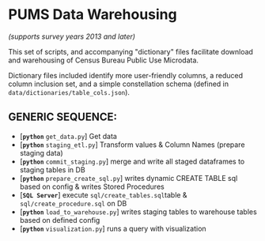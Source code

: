 # PUMS Data Warehousing
_(supports survey years 2013 and later)_

This set of scripts, and accompanying "dictionary" files facilitate download and warehousing of Census Bureau Public Use Microdata. 

Dictionary files included identify more user-friendly columns, a reduced column inclusion set, and a simple constellation schema (defined in `data/dictionaries/table_cols.json`).

## GENERIC SEQUENCE:
- [__`python`__ `get_data.py`] Get data
- [__`python`__ `staging_etl.py`] Transform values & Column Names (prepare staging data)
- [__`python`__ `commit_staging.py`] merge and write all staged dataframes to staging tables in DB
- [__`python`__ `prepare_create_sql.py`] writes dynamic CREATE TABLE sql based on config & writes Stored Procedures
- [__`SQL Server`__] execute `sql/create_tables.sql`table & `sql/create_procedure.sql` on DB
- [__`python`__ `load_to_warehouse.py`] writes staging tables to warehouse tables based on defined config
- [__`python`__ `visualization.py`] runs a query with visualization
